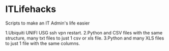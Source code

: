 # ITLifehacks
Scripts to make an IT Admin's life easier


1.Ubiquiti UNIFI USG ssh vpn restart.
2.Python and CSV  files with the same structure, many txt files to just 1 csv or xls file.
3.Python and many XLS files to just 1 file with the same columns.

